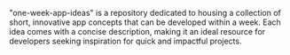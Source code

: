 "one-week-app-ideas" is a repository dedicated to housing a collection of short, innovative app concepts that can be developed within a week. Each idea comes with a concise description, making it an ideal resource for developers seeking inspiration for quick and impactful projects.

